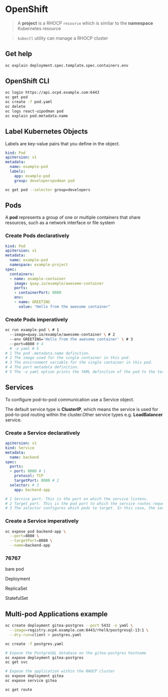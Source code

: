 # OpenShift

>A **project** is a RHOCP `resource` which is similar to the **namespace** Kubernetes resource

> `kubectl` utility can manage a RHOCP cluster

## Get help

```sh
oc explain deployment.spec.template.spec.containers.env
```

## OpenShift CLI

```sh
oc login https://api.ocp4.example.com:6443
oc get pod
oc create -f pod.yaml
oc delete
oc logs react-uipodman pod
oc explain pod.metadata.name
```
## Label Kubernetes Objects

Labels are key-value pairs that you define in the object.

```yaml
kind: Pod
apiVersion: v1
metadata:
  name: example-pod
  labels:
    app: example-pod
    group: developerspodman pod
```
```sh
oc get pod --selector group=developers
```
## Pods

A **pod** represents a group of one or multiple containers that share resources, such as a network interface or file system

### Create Pods declaratively 

```yaml
kind: Pod
apiVersion: v1
metadata:
  name: example-pod
  namespace: example-project
spec:
  containers:
  - name: example-container
    image: quay.io/example/awesome-container
    ports:
    - containerPort: 8080
    env:
    - name: GREETING
      value: "Hello from the awesome container"
```

### Create Pods imperatively

```sh
oc run example-pod \ # 1
  --image=quay.io/example/awesome-container \ # 2
  --env GREETING='Hello from the awesome container' \ # 3
  --port=8080 # 4
  # -o yaml # 5
# 1 The pod .metadata.name definition.
# 2 The image used for the single container in this pod.
# 3 The environment variable for the single container in this pod.
# 4 The port metadata definition.
# 5 The -o yaml option prints the YAML definition of the pod to the terminal.
```
## Services

To configure pod-to-pod communication use a Service object.

The default service type is **ClusterIP**, which means the service is used for pod-to-pod routing within the cluster.Other service types e.g. **LoadBalancer** service.

### Create a Service declaratively

```yaml
apiVersion: v1
kind: Service
metadata:
  name: backend
spec:
  ports:
  - port: 8080 # 1
    protocol: TCP
    targetPort: 8080 # 2
  selector: # 3
    app: backend-app

# 1 Service port. This is the port on which the service listens.
# 2 Target port. This is the pod port to which the service routes requests. This port corresponds to the containerPort value in the pod definition.
# 3 The selector configures which pods to target. In this case, the service routes to any pods that contain the app=backend-app label.
```
### Create a Service imperatively

```sh
oc expose pod backend-app \
  --port=8080 \
  --targetPort=8080 \
  --name=backend-app
```

### 76767

bare pod

Deployment

ReplicaSet

StatefulSet

## Multi-pod Applications example

```sh
oc create deployment gitea-postgres --port 5432 -o yaml \
  --image=registry.ocp4.example.com:8443/rhel9/postgresql-13:1 \
  --dry-run=client > postgres.yaml

oc create -f postgres.yaml

# Expose the PostgreSQL database on the gitea-postgres hostname
oc expose deployment gitea-postgres
oc get svc

# Expose the application within the RHOCP cluster
oc expose deployment gitea
oc expose service gitea

oc get route
```
